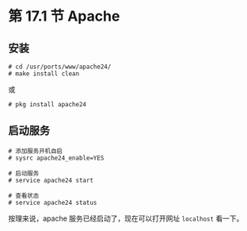 # 第 17.1 节 Apache

## 安装

```shell-session
# cd /usr/ports/www/apache24/ 
# make install clean
```

或

```shell-session
# pkg install apache24
```

## 启动服务

```shell-session
# 添加服务开机自启
# sysrc apache24_enable=YES

# 启动服务
# service apache24 start

# 查看状态
# service apache24 status
```

按理来说，apache 服务已经启动了，现在可以打开网址 `localhost` 看一下。
